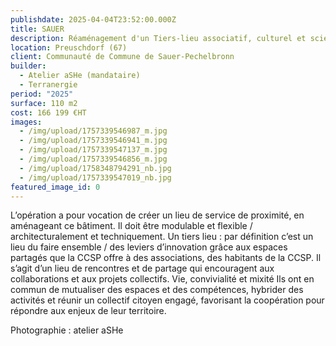 ```yaml
---
publishdate: 2025-04-04T23:52:00.000Z
title: SAUER
description: Réaménagement d'un Tiers-lieu associatif, culturel et scientifique K’RO
location: Preuschdorf (67)
client: Communauté de Commune de Sauer-Pechelbronn
builder:
  - Atelier aSHe (mandataire)
  - Terranergie
period: "2025"
surface: 110 m2
cost: 166 199 €HT
images:
  - /img/upload/1757339546987_m.jpg
  - /img/upload/1757339546941_m.jpg
  - /img/upload/1757339547137_m.jpg
  - /img/upload/1757339546856_m.jpg
  - /img/upload/1758348794291_nb.jpg
  - /img/upload/1757339547019_nb.jpg
featured_image_id: 0
---
```

L’opération a pour vocation de créer un lieu de service de proximité, en aménageant ce bâtiment. Il doit être modulable et flexible / architecturalement et techniquement. Un tiers lieu : par définition c’est un lieu du faire ensemble / des leviers d’innovation grâce aux espaces partagés que la CCSP offre à des associations, des habitants de la CCSP. Il s’agit d’un lieu de rencontres et de partage qui encouragent aux collaborations et aux projets collectifs. Vie, convivialité et mixité Ils ont en commun de mutualiser des espaces et des compétences, hybrider des activités et réunir un collectif citoyen engagé, favorisant la coopération pour répondre aux enjeux de leur territoire.

P﻿hotographie : atelier aSHe